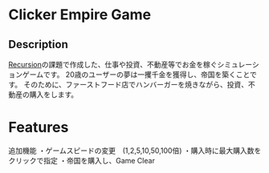# Clicker Empire Game
## Description
[Recursion](https://recursionist.io/)の課題で作成した、仕事や投資、不動産等でお金を稼ぐシミュレーションゲームです。
20歳のユーザーの夢は一攫千金を獲得し、帝国を築くことです。
そのために、ファーストフード店でハンバーガーを焼きながら、投資、不動産の購入をします。   
# Features
追加機能
・ゲームスピードの変更　(1,2,5,10,50,100倍)
・購入時に最大購入数をクリックで指定
・帝国を購入し、Game Clear